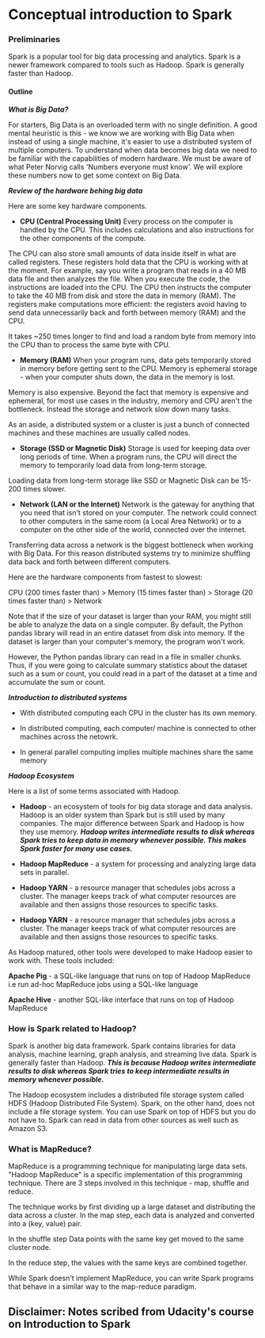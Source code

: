 # Conceptual introduction to Spark

### Preliminaries
Spark is a popular tool for big data processing and analytics. Spark is a newer framework compared to tools such as Hadoop. Spark is generally faster than Hadoop. 

#### Outline

***What is Big Data?***

For starters, Big Data is an overloaded term with no single definition. A good mental heuristic is this - we know we are working with Big Data when instead of using a single machine, it's easier to use a distributed system of multiple computers. To understand when data becomes big data we need to be familiar with the capabilities of modern hardware. We must be aware of what Peter Norvig calls 'Numbers everyone must know'. We will explore these numbers now to get some context on Big Data. 

***Review of the hardware behing big data***

Here are some key hardware components. 

* **CPU (Central Processing Unit)** Every process on the computer is handled by the CPU. This includes calculations and also instructions for the other components of the compute.

The CPU can also store small amounts of data inside itself in what are called registers. These registers hold data that the CPU is working with at the moment. For example, say you write a program that reads in a 40 MB data file and then analyzes the file. When you execute the code, the instructions are loaded into the CPU. The CPU then instructs the computer to take the 40 MB from disk and store the data in memory (RAM). The registers make computations more efficient: the registers avoid having to send data unnecessarily back and forth between memory (RAM) and the CPU.

It takes ~250 times longer to find and load a random byte from memory into the CPU than to process the same byte with CPU. 

* **Memory (RAM)** When your program runs, data gets temporarily stored in memory before getting sent to the CPU. Memory is ephemeral storage - when your computer shuts down, the data in the memory is lost.

Memory is also expensive. Beyond the fact that memory is expensive and ephemeral, for most use cases in the industry, memory and CPU aren't the bottleneck. Instead the storage and network slow down many tasks. 

As an aside, a distributed system or a cluster is just a bunch of connected machines and these machines are usually called nodes. 

* **Storage (SSD or Magnetic Disk)** Storage is used for keeping data over long periods of time. When a program runs, the CPU will direct the memory to temporarily load data from long-term storage.

Loading data from long-term storage like SSD or Magnetic Disk can be 15-200 times slower. 

* **Network (LAN or the Internet)** Network is the gateway for anything that you need that isn't stored on your computer. The network could connect to other computers in the same room (a Local Area Network) or to a computer on the other side of the world, connected over the internet.

Transferring data across a network is the biggest bottleneck when working with Big Data. For this reason distributed systems
try to minimize shuffling data back and forth between different computers. 

Here are the hardware components from fastest to slowest: 

CPU (200 times faster than) > Memory (15 times faster than) > Storage (20 times faster than) > Network

Note that if the size of your dataset is larger than your RAM, you might still be able to analyze the data on a single computer. By default, the Python pandas library will read in an entire dataset from disk into memory. If the dataset is larger than your computer's memory, the program won't work.

However, the Python pandas library can read in a file in smaller chunks. Thus, if you were going to calculate summary statistics about the dataset such as a sum or count, you could read in a part of the dataset at a time and accumulate the sum or count.


***Introduction to distributed systems***
* With distributed computing each CPU in the cluster has its own memory. 

* In distributed computing, each computer/ machine is connected to other machines across the netowrk. 

* In general parallel computing implies multiple machines share the same memory


***Hadoop Ecosystem***

Here is a list of some terms associated with Hadoop.

* **Hadoop**  - an ecosystem of tools for big data storage and data analysis. Hadoop is an older system than Spark but is still used by many companies. The major difference between Spark and Hadoop is how they use memory. ***Hadoop writes intermediate results to disk whereas Spark tries to keep data in memory whenever possible. This makes Spark faster for many use cases.***

* **Hadoop MapReduce** - a system for processing and analyzing large data sets in parallel.

* **Hadoop YARN** - a resource manager that schedules jobs across a cluster. The manager keeps track of what computer resources are available and then assigns those resources to specific tasks.

* **Hadoop YARN** - a resource manager that schedules jobs across a cluster. The manager keeps track of what computer resources are available and then assigns those resources to specific tasks.

As Hadoop matured, other tools were developed to make Hadoop easier to work with. These tools included:

**Apache Pig** - a SQL-like language that runs on top of Hadoop MapReduce i.e run ad-hoc MapReduce jobs using a SQL-like language

**Apache Hive** - another SQL-like interface that runs on top of Hadoop MapReduce

### How is Spark related to Hadoop? 

Spark is another big data framework. Spark contains libraries for data analysis, machine learning, graph analysis, and streaming live data. Spark is generally faster than Hadoop. ***This is because Hadoop writes intermediate results to disk whereas Spark tries to keep intermediate results in memory whenever possible.***

The Hadoop ecosystem includes a distributed file storage system called HDFS (Hadoop Distributed File System). Spark, on the other hand, does not include a file storage system. You can use Spark on top of HDFS but you do not have to. Spark can read in data from other sources as well such as Amazon S3.

### What is MapReduce?

MapReduce is a programming technique for manipulating large data sets. "Hadoop MapReduce" is a specific implementation of this programming technique. There are 3 steps involved in this technique - map, shuffle and reduce. 

The technique works by first dividing up a large dataset and distributing the data across a cluster. In the map step, each data is analyzed and converted into a (key, value) pair. 

In the shuffle step Data points with the same key get moved to the same cluster node. 

In the reduce step, the values with the same keys are combined together.

While Spark doesn't implement MapReduce, you can write Spark programs that behave in a similar way to the map-reduce paradigm. 

## Disclaimer: Notes scribed from Udacity's course on Introduction to Spark

